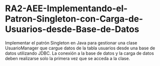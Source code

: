 # RA2-AEE-Implementando-el-Patron-Singleton-con-Carga-de-Usuarios-desde-Base-de-Datos
Implementar el patrón Singleton en Java para gestionar una clase UsuarioManager que cargue datos de la tabla usuarios desde una base de datos utilizando JDBC. La conexión a la base de datos y la carga de datos deben realizarse solo la primera vez que se acceda a la clase.
